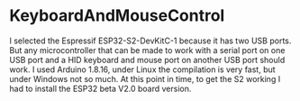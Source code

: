 # KeyboardAndMouseControl
 I selected the Espressif ESP32-S2-DevKitC-1 because it has two USB ports. But any microcontroller that can be made to work with a serial port on one USB port and a HID keyboard and mouse port on another USB port should work. I used Arduino 1.8.16, under Linux the compilation is very fast, but under Windows not so much. At this point in time, to get the S2 working I had to install the ESP32 beta V2.0 board version.